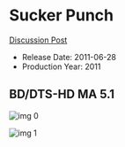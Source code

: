 # Sucker Punch

[Discussion Post](https://www.avsforum.com/threads/bass-eq-for-filtered-movies.2995212/post-57504256)

* Release Date: 2011-06-28
* Production Year: 2011

## BD/DTS-HD MA 5.1

![img 0](https://i.imgur.com/DFReNlo.jpg)

![img 1](https://i.imgur.com/WWtWo4M.jpg)

